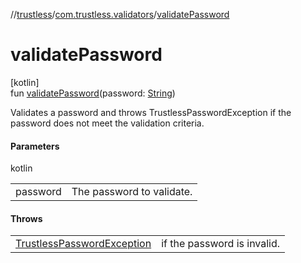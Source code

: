 //[trustless](../../index.md)/[com.trustless.validators](index.md)/[validatePassword](validate-password.md)

# validatePassword

[kotlin]\
fun [validatePassword](validate-password.md)(password: [String](https://kotlinlang.org/api/latest/jvm/stdlib/kotlin/-string/index.html))

Validates a password and throws TrustlessPasswordException if the password does not meet the validation criteria.

#### Parameters

kotlin

| | |
|---|---|
| password | The password to validate. |

#### Throws

| | |
|---|---|
| [TrustlessPasswordException](../com.trustless.exceptions/-trustless-password-exception/index.md) | if the password is invalid. |
